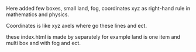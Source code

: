 Here added few boxes, small land, fog, coordinates xyz as right-hand rule in mathematics and physics. 


Coordinates is like xyz axels where go these lines and ect.

these index.html is made by separately for example land is one item and multi box and with fog and ect.
